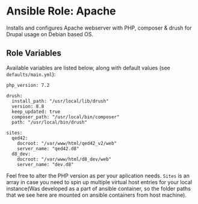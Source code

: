 # Ansible Role: Apache

Installs and configures Apache webserver with PHP, composer & drush for Drupal usage on Debian based OS.

## Role Variables

Available variables are listed below, along with default values (see `defaults/main.yml`):

    php_version: 7.2

    drush:
      install_path: "/usr/local/lib/drush"
      version: 8.8
      keep_updated: true
      composer_path: "/usr/local/bin/composer"
      path: "/usr/local/bin/drush"

    sites:
      qed42:
        docroot: "/var/www/html/qed42_v2/web"
        server_name: "qed42.d8"
      d8_dev:
        docroot: "/var/www/html/d8_dev/web"
        server_name: "dev.d8"

Feel free to alter the PHP version as per your aplication needs. `Sites` is an array in case you need to spin up multiple virtual host entries for your local instance(Was developed as a part of ansible container, so the folder paths that we see here are mounted on ansible containers from host machine).
